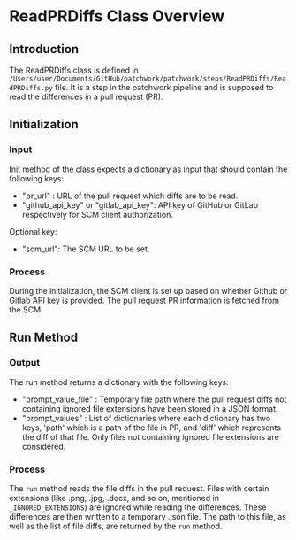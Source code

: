 # ReadPRDiffs Class Overview

## Introduction

The ReadPRDiffs class is defined in `/Users/user/Documents/GitHub/patchwork/patchwork/steps/ReadPRDiffs/ReadPRDiffs.py` file. It is a step in the patchwork pipeline and is supposed to read the differences in a pull request (PR).

## Initialization

### Input

Init method of the class expects a dictionary as input that should contain the following keys:

- "pr_url" : URL of the pull request which diffs are to be read.
- "github_api_key" or "gitlab_api_key": API key of GitHub or GitLab respectively for SCM client authorization.

Optional key:

- "scm_url": The SCM URL to be set.

### Process

During the initialization, the SCM client is set up based on whether Github or Gitlab API key is provided. The pull request PR information is fetched from the SCM.

## Run Method

### Output 

The run method returns a dictionary with the following keys:

- "prompt_value_file" : Temporary file path where the pull request diffs not containing ignored file extensions have been stored in a JSON format.
- "prompt_values" : List of dictionaries where each dictionary has two keys, 'path' which is a path of the file in PR, and 'diff' which represents the diff of that file. Only files not containing ignored file extensions are considered.

### Process

The `run` method reads the file diffs in the pull request. Files with certain extensions (like .png, .jpg, .docx, and so on, mentioned in `_IGNORED_EXTENSIONS`) are ignored while reading the differences. These differences are then written to a temporary .json file. The path to this file, as well as the list of file diffs, are returned by the `run` method.